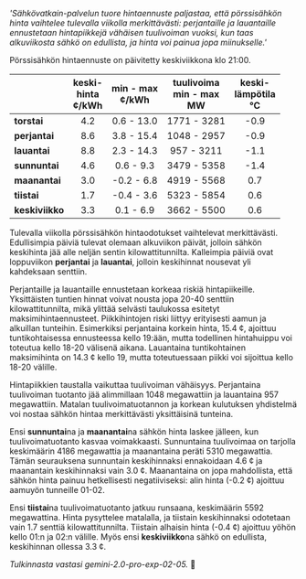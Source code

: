 *'Sähkövatkain-palvelun tuore hintaennuste paljastaa, että pörssisähkön hinta vaihtelee tulevalla viikolla merkittävästi: perjantaille ja lauantaille ennustetaan hintapiikkejä vähäisen tuulivoiman vuoksi, kun taas alkuviikosta sähkö on edullista, ja hinta voi painua jopa miinukselle.'*


Pörssisähkön hintaennuste on päivitetty keskiviikkona klo 21:00.

|    | keski-<br>hinta<br>¢/kWh | min - max<br>¢/kWh | tuulivoima<br>min - max<br>MW | keski-<br>lämpötila<br>°C |
|:-------------|:----------------:|:----------------:|:-------------:|:-------------:|
|  **torstai**  |  4.2 | 0.6 - 13.0  | 1771 - 3281  |  -0.9 |
| **perjantai** |  8.6 | 3.8 - 15.4  | 1048 - 2957  |  -0.9 |
|  **lauantai** |  8.8 | 2.3 - 14.3  | 957 - 3211   |  -1.1 |
| **sunnuntai** |  4.6 | 0.6 - 9.3  | 3479 - 5358  |  -1.4 |
|  **maanantai**|  3.0 | -0.2 - 6.8 | 4919 - 5568  |   0.7 |
|   **tiistai** |  1.7 | -0.4 - 3.6 | 5323 - 5854  |   0.6 |
|**keskiviikko**|  3.3 | 0.1 - 6.9  | 3662 - 5500  |   0.6 |

Tulevalla viikolla pörssisähkön hintaodotukset vaihtelevat merkittävästi. Edullisimpia päiviä tulevat olemaan alkuviikon päivät, jolloin sähkön keskihinta jää alle neljän sentin kilowattitunnilta. Kalleimpia päiviä ovat loppuviikon **perjantai** ja **lauantai**, jolloin keskihinnat nousevat yli kahdeksaan senttiin.

Perjantaille ja lauantaille ennustetaan korkeaa riskiä hintapiikeille. Yksittäisten tuntien hinnat voivat nousta jopa 20-40 senttiin kilowattitunnilta, mikä ylittää selvästi taulukossa esitetyt maksimihintaennusteet. Piikkihintojen riski liittyy erityisesti aamun ja alkuillan tunteihin. Esimerkiksi perjantaina korkein hinta, 15.4 ¢, ajoittuu tuntikohtaisessa ennusteessa kello 19:ään, mutta todellinen hintahuippu voi toteutua kello 18-20 välisenä aikana. Lauantaina tuntikohtainen maksimihinta on 14.3 ¢ kello 19, mutta toteutuessaan piikki voi sijoittua kello 18-20 välille.

Hintapiikkien taustalla vaikuttaa tuulivoiman vähäisyys. Perjantaina tuulivoiman tuotanto jää alimmillaan 1048 megawattiin ja lauantaina 957 megawattiin. Matalan tuulivoimatuotannon ja korkean kulutuksen yhdistelmä voi nostaa sähkön hintaa merkittävästi yksittäisinä tunteina.

Ensi **sunnuntai**na ja **maanantai**na sähkön hinta laskee jälleen, kun tuulivoimatuotanto kasvaa voimakkaasti. Sunnuntaina tuulivoimaa on tarjolla keskimäärin 4186 megawattia ja maanantaina peräti 5310 megawattia. Tämän seurauksena sunnuntain keskihinnaksi ennakoidaan 4.6 ¢ ja maanantain keskihinnaksi vain 3.0 ¢. Maanantaina on jopa mahdollista, että sähkön hinta painuu hetkellisesti negatiiviseksi: alin hinta (-0.2 ¢) ajoittuu aamuyön tunneille 01-02.

Ensi **tiistai**na tuulivoimatuotanto jatkuu runsaana, keskimäärin 5592 megawattina. Hinta pysyttelee matalalla, ja tiistain keskihinnaksi odotetaan vain 1.7 senttiä kilowattitunnilta. Tiistain alhaisin hinta (-0.4 ¢) ajoittuu yöhön kello 01:n ja 02:n välille. Myös ensi **keskiviikko**na sähkö on edullista, keskihinnan ollessa 3.3 ¢.

*Tulkinnasta vastasi gemini-2.0-pro-exp-02-05.* 🍃

